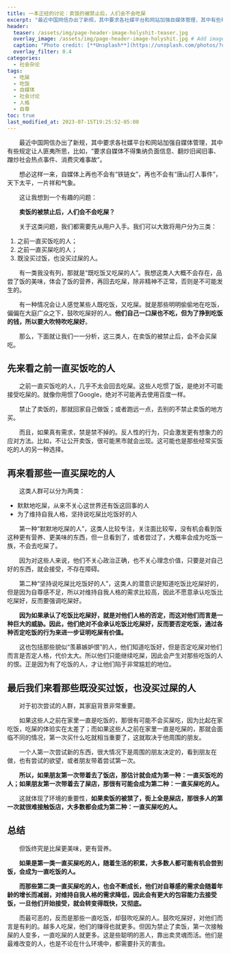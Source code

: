 ```yaml
---
title: 一本正经的讨论：卖饭的被禁止后，人们会不会吃屎
excerpt: "最近中国网信办出了新规，其中要求各社媒平台和网站加强自媒体管理，其中有些规定让人匪夷所思。这让人联想到，吃屎和吃饭的问题。"
header:
  teaser: /assets/img/page-header-image-holyshit-teaser.jpg
  overlay_image: /assets/img/page-header-image-holyshit.jpg # Add image post (optional)
  caption: "Photo credit: [**Unsplash**](https://unsplash.com/photos/?utm_source=unsplash&utm_medium=referral&utm_content=creditCopyText)"
  overlay_filter: 0.4
categories:
  - 社会杂论
tags: 
  - 吃屎
  - 吃饭
  - 自媒体
  - 社会讨论
  - 人格
  - 自尊
toc: true
last_modified_at: 2023-07-15T19:25:52-05:00 
---
```


&emsp;&emsp;最近中国网信办出了新规，其中要求各社媒平台和网站加强自媒体管理，其中有些规定让人匪夷所思，比如，“要求自媒体不得集纳负面信息、翻炒旧闻旧事、蹭炒社会热点事件、消费灾难事故”。

&emsp;&emsp;想必这样一来，自媒体上再也不会有“铁链女”，再也不会有“唐山打人事件”，天下太平，一片祥和气象。

&emsp;&emsp;这让我想到一个有趣的问题：

&emsp;&emsp;**卖饭的被禁止后，人们会不会吃屎？**

&emsp;&emsp;关于这类问题，我们都需要先从用户入手。我们可以大致将用户分为三类：

1. 之前一直买饭吃的人；
2. 之前一直买屎吃的人；
3. 既没买过饭，也没买过屎的人。

&emsp;&emsp;有一类我没有列，那就是“既吃饭又吃屎的人”。我想这类人大概不会存在，品尝了饭的美味，体会了饭的营养，再回去吃屎，除非精神不正常，否则是不可能发生的。

&emsp;&emsp;有一种情况会让人感觉某些人既吃饭，又吃屎。就是那些明明偷偷地在吃饭，偏偏在大庭广众之下，鼓吹吃屎好的人。**他们自己一口屎也不吃，但为了挣到吃饭的钱，所以要大吹特吹吃屎好**。

&emsp;&emsp;那么，下面就让我们一一分析，这三类人，在卖饭的被禁止后，会不会买屎吃。

## 先来看之前一直买饭吃的人

&emsp;&emsp;之前一直买饭吃的人，几乎不太会回去吃屎。这些人吃惯了饭，是绝对不可能接受吃屎的。就像你用惯了Google，绝对不可能再去使用百度一样。

&emsp;&emsp;禁止了卖饭的，那就回家自己做饭；或者跑远一点，去别的不禁止卖饭的地方买。

&emsp;&emsp;而且，如果真有需求，禁是禁不掉的。反人性的行为，只会激发更有想象力的应对方法。比如，不让公开卖饭，很可能黑市就会出现。这可能也是那些经常买饭吃的人的另一种选择。

## 再来看那些一直买屎吃的人

&emsp;&emsp;这类人群可以分为两类：

- 默默地吃屎，从来不关心这世界还有饭这回事的人
- 为了维持自我人格，坚持说吃屎比吃饭好的人

&emsp;&emsp;第一种“默默地吃屎的人”，这类人比较专注，关注面比较窄，没有机会看到饭这种更有营养、更美味的东西，但一旦看到了，或者尝过了，大概率会成为吃饭一族，不会去吃屎了。

&emsp;&emsp;因为对这些人来说，他们不关心政治正确，也不关心理念价值，只要是对自己好的东西，就会接受，不存在障碍。

&emsp;&emsp;第二种“坚持说吃屎比吃饭好的人”，这类人的潜意识是知道吃饭比吃屎好的，但是因为自尊感不足，所以对维持自我人格的需求比较高，因此不愿意承认吃饭比吃屎好，反而要强调吃屎好。

&emsp;&emsp;**因为如果承认了吃饭比吃屎好，就是对他们人格的否定，而这对他们而言是一种巨大的威胁。因此，他们绝对不会承认吃饭比吃屎好，反而要否定吃饭，通过各种否定吃饭的行为来进一步证明吃屎有价值。**

&emsp;&emsp;这也包括那些貌似“羡慕嫉妒恨”的人，他们知道吃饭好，但是否定吃屎对他们而言是否定人格，代价太大。所以他们只能继续吃屎，因此会产生对那些吃饭的人的恨。正是因为有了吃饭的人，才让他们陷于非常尴尬的地位。

## 最后我们来看那些既没买过饭，也没买过屎的人

&emsp;&emsp;对于初次尝试的人群，其家庭背景非常重要。

&emsp;&emsp;如果这些人之前在家里一直是吃饭的，那很有可能不会买屎吃，因为比起在家吃饭，吃屎的体验实在太差了；而如果这些人之前在家里一直是吃屎的，那就会面临不同的情况，第一次买什么吃就相当重要了，这就取决于他周围的朋友。

&emsp;&emsp;一个人第一次尝试新的东西，很大情况下是周围的朋友决定的，看到朋友在做，也有尝试的欲望，或者朋友带着尝试第一次。

&emsp;&emsp;**所以，如果朋友第一次带着去了饭店，那估计就会成为第一种：一直买饭吃的人；如果朋友第一次带着去了屎店，那很有可能会成为第二种：一直买屎吃的人。**

&emsp;&emsp;这就体现了环境的重要性，**如果卖饭的被禁了，街上全是屎店，那很多人的第一次就很难接触饭店，大多数都会成为第二种：一直买屎吃的人。**

## 总结

&emsp;&emsp;但饭终究是比屎更美味，更有营养。

&emsp;&emsp;**如果是第一类一直买屎吃的人，随着生活的积累，大多数人都可能有机会尝到饭，会成为一直吃饭的人。**

&emsp;&emsp;**而那些第二类一直买屎吃的人，也会不断成长，他们对自尊感的需求会随着年龄的增长而减弱，对维持自我人格的需求降低，因此会有更大的包容能力去接受饭，一旦他们开始接受，就会转变得既快，又彻底。**

&emsp;&emsp;而最可恶的，反而是那些一直吃饭，却鼓吹吃屎的人。鼓吹吃屎好，对他们而言是有利的。越多人吃屎，他们的赚得也就更多。但因为禁止了卖饭，第一次接触屎的人变多，一直吃屎的人就更多。这是些聪明的恶人，靠出卖灵魂而活。他们是最难改变的人，也是不论在什么环境中，都需要扑灭的害虫。